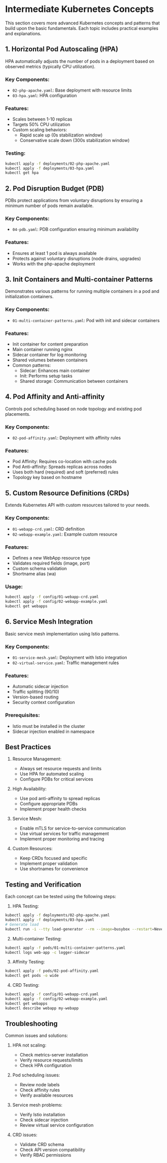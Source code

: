 # Intermediate Kubernetes Concepts

This section covers more advanced Kubernetes concepts and patterns that build upon the basic fundamentals. Each topic includes practical examples and explanations.

## 1. Horizontal Pod Autoscaling (HPA)

HPA automatically adjusts the number of pods in a deployment based on observed metrics (typically CPU utilization).

### Key Components:
- `02-php-apache.yaml`: Base deployment with resource limits
- `03-hpa.yaml`: HPA configuration
  
### Features:
- Scales between 1-10 replicas
- Targets 50% CPU utilization
- Custom scaling behaviors:
  - Rapid scale up (0s stabilization window)
  - Conservative scale down (300s stabilization window)

### Testing:
```bash
kubectl apply -f deployments/02-php-apache.yaml
kubectl apply -f deployments/03-hpa.yaml
kubectl get hpa
```

## 2. Pod Disruption Budget (PDB)

PDBs protect applications from voluntary disruptions by ensuring a minimum number of pods remain available.

### Key Components:
- `04-pdb.yaml`: PDB configuration ensuring minimum availability

### Features:
- Ensures at least 1 pod is always available
- Protects against voluntary disruptions (node drains, upgrades)
- Works with the php-apache deployment

## 3. Init Containers and Multi-container Patterns

Demonstrates various patterns for running multiple containers in a pod and initialization containers.

### Key Components:
- `01-multi-container-patterns.yaml`: Pod with init and sidecar containers

### Features:
- Init container for content preparation
- Main container running nginx
- Sidecar container for log monitoring
- Shared volumes between containers
- Common patterns:
  - Sidecar: Enhances main container
  - Init: Performs setup tasks
  - Shared storage: Communication between containers

## 4. Pod Affinity and Anti-affinity

Controls pod scheduling based on node topology and existing pod placements.

### Key Components:
- `02-pod-affinity.yaml`: Deployment with affinity rules

### Features:
- Pod Affinity: Requires co-location with cache pods
- Pod Anti-affinity: Spreads replicas across nodes
- Uses both hard (required) and soft (preferred) rules
- Topology key based on hostname

## 5. Custom Resource Definitions (CRDs)

Extends Kubernetes API with custom resources tailored to your needs.

### Key Components:
- `01-webapp-crd.yaml`: CRD definition
- `02-webapp-example.yaml`: Example custom resource

### Features:
- Defines a new WebApp resource type
- Validates required fields (image, port)
- Custom schema validation
- Shortname alias (wa)

### Usage:
```bash
kubectl apply -f config/01-webapp-crd.yaml
kubectl apply -f config/02-webapp-example.yaml
kubectl get webapps
```

## 6. Service Mesh Integration

Basic service mesh implementation using Istio patterns.

### Key Components:
- `01-service-mesh.yaml`: Deployment with Istio integration
- `02-virtual-service.yaml`: Traffic management rules

### Features:
- Automatic sidecar injection
- Traffic splitting (90/10)
- Version-based routing
- Security context configuration

### Prerequisites:
- Istio must be installed in the cluster
- Sidecar injection enabled in namespace

## Best Practices

1. Resource Management:
   - Always set resource requests and limits
   - Use HPA for automated scaling
   - Configure PDBs for critical services

2. High Availability:
   - Use pod anti-affinity to spread replicas
   - Configure appropriate PDBs
   - Implement proper health checks

3. Service Mesh:
   - Enable mTLS for service-to-service communication
   - Use virtual services for traffic management
   - Implement proper monitoring and tracing

4. Custom Resources:
   - Keep CRDs focused and specific
   - Implement proper validation
   - Use shortnames for convenience

## Testing and Verification

Each concept can be tested using the following steps:

1. HPA Testing:
```bash
kubectl apply -f deployments/02-php-apache.yaml
kubectl apply -f deployments/03-hpa.yaml
# Generate load
kubectl run -i --tty load-generator --rm --image=busybox --restart=Never -- /bin/sh -c "while sleep 0.01; do wget -q -O- http://php-apache; done"
```

2. Multi-container Testing:
```bash
kubectl apply -f pods/01-multi-container-patterns.yaml
kubectl logs web-app -c logger-sidecar
```

3. Affinity Testing:
```bash
kubectl apply -f pods/02-pod-affinity.yaml
kubectl get pods -o wide
```

4. CRD Testing:
```bash
kubectl apply -f config/01-webapp-crd.yaml
kubectl apply -f config/02-webapp-example.yaml
kubectl get webapps
kubectl describe webapp my-webapp
```

## Troubleshooting

Common issues and solutions:

1. HPA not scaling:
   - Check metrics-server installation
   - Verify resource requests/limits
   - Check HPA configuration

2. Pod scheduling issues:
   - Review node labels
   - Check affinity rules
   - Verify available resources

3. Service mesh problems:
   - Verify Istio installation
   - Check sidecar injection
   - Review virtual service configuration

4. CRD issues:
   - Validate CRD schema
   - Check API version compatibility
   - Verify RBAC permissions